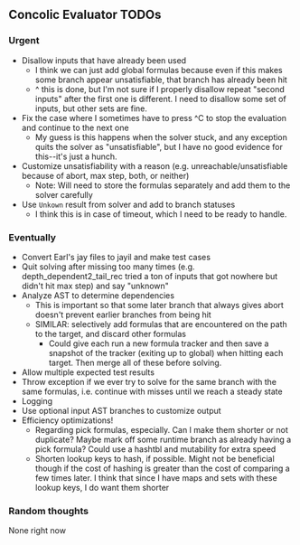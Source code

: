 ## Concolic Evaluator TODOs

### Urgent

* Disallow inputs that have already been used
  * I think we can just add global formulas because even if this makes some branch appear unsatisfiable, that branch has already been hit
  * ^ this is done, but I'm not sure if I properly disallow repeat "second inputs" after the first one is different. I need to disallow some set of inputs, but other sets are fine.
* Fix the case where I sometimes have to press ^C to stop the evaluation and continue to the next one
  * My guess is this happens when the solver stuck, and any exception quits the solver as "unsatisfiable", but I have no good evidence for this--it's just a hunch.
* Customize unsatisfiability with a reason (e.g. unreachable/unsatisfiable because of abort, max step, both, or neither)
  * Note: Will need to store the formulas separately and add them to the solver carefully
* Use `Unkown` result from solver and add to branch statuses
  * I think this is in case of timeout, which I need to be ready to handle.

### Eventually

* Convert Earl's jay files to jayil and make test cases
* Quit solving after missing too many times (e.g. depth_dependent2_tail_rec tried a ton of inputs that got nowhere but didn't hit max step) and say "unknown"
* Analyze AST to determine dependencies
  * This is important so that some later branch that always gives abort doesn't prevent earlier branches from being hit
  * SIMILAR: selectively add formulas that are encountered on the path to the target, and discard other formulas
    * Could give each run a new formula tracker and then save a snapshot of the tracker (exiting up to global) when hitting each target. Then merge all of these before solving.
* Allow multiple expected test results
* Throw exception if we ever try to solve for the same branch with the same formulas, i.e. continue with misses until we reach a steady state
* Logging
* Use optional input AST branches to customize output
* Efficiency optimizations!
  * Regarding pick formulas, especially. Can I make them shorter or not duplicate? Maybe mark off some runtime branch as already having a pick formula? Could use a hashtbl and mutability for extra speed
  * Shorten lookup keys to hash, if possible. Might not be beneficial though if the cost of hashing is greater than the cost of comparing a few times later. I think that since I have maps and sets with these lookup keys, I do want them shorter

### Random thoughts

None right now
